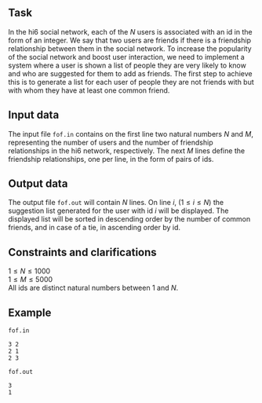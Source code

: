 ## Task

In the hi6 social network, each of the $N$ users is associated with an id in the form of an integer. We say that two users are friends if there is a friendship relationship between them in the social network. To increase the popularity of the social network and boost user interaction, we need to implement a system where a user is shown a list of people they are very likely to know and who are suggested for them to add as friends. The first step to achieve this is to generate a list for each user of people they are not friends with but with whom they have at least one common friend.

## Input data

The input file `fof.in` contains on the first line two natural numbers $N$ and $M$, representing the number of users and the number of friendship relationships in the hi6 network, respectively. The next $M$ lines define the friendship relationships, one per line, in the form of pairs of ids.

## Output data

The output file `fof.out` will contain $N$ lines. On line $i$, $(1 \leq i \leq N)$ the suggestion list generated for the user with id $i$ will be displayed. The displayed list will be sorted in descending order by the number of common friends, and in case of a tie, in ascending order by id.

## Constraints and clarifications

$1 \leq N \leq 1000$  
$1 \leq M \leq 5000$  
All ids are distinct natural numbers between $1$ and $N$.

## Example

`fof.in`
```
3 2
2 1
2 3
```

`fof.out`
```
3
1
```